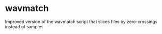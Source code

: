 # wavmatch
Improved version of the wavmatch script that slices files by zero-crossings instead of samples
